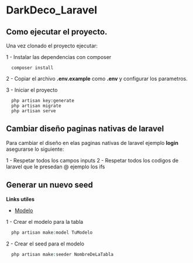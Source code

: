 # DarkDeco_Laravel

## Como ejecutar el proyecto.

Una vez clonado el proyecto ejecutar:

1 - Instalar las dependencias con composer
```
  composer install
```
2 - Copiar el archivo **.env.example**  como **.env** y configurar los parametros.

3 - Iniciar el proyecto
```
  php artisan key:generate
  php artisan migrate
  php artisan serve
```


## Cambiar diseño paginas nativas de laravel

Para cambiar el diseño en elas paginas nativas de laravel ejemplo **login** asegurarse lo siguiente:

1 - Respetar todos los campos inputs
2 - Respetar todos los codigos de laravel que le presedan @ ejemplo los ifs


## Generar un nuevo seed 

**Links utiles**
- [Modelo](https://laravel.com/docs/5.8/eloquent#eloquent-model-conventions)

1 - Crear el modelo para la tabla
```php
  php artisan make:model TuModelo
```
2 - Crear el seed para el modelo
```php
  php artisan make:seeder NombreDeLaTabla
```